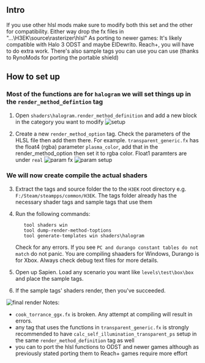 ## Intro
If you use other hlsl mods make sure to modify both this set and the other for compatibility. Either way drop the fx files in "...\H3EK\source\rasterizer\hlsl"
As porting to newer games: It's likely compatible with Halo 3 ODST and maybe ElDewrito. Reach+, you will have to do extra work.
There's also sample tags you can use you can use (thanks to RynoMods for porting the portable shield)

## How to set up
### Most of the functions are for `halogram` we will set things up in the `render_method_defintion` tag 
1. Open `shaders\halogram.render_method_definition` and add a new block in the category you want to modify
![setup](https://github.com/SpartanJoe193/SpartanJoe-HLSL/blob/main/pics/render_method_definition_setup.png?raw=true)

3. Create a new `render_method_option` tag. Check the parameters of the HLSL file then add them there.
   For example. `transparent_generic.fx` has the float4 (rgba) parameter `plasma_color`, add that in the
   render_method_option then set it to rgba color. Float1 paramters are under `real`
![param fx](https://github.com/SpartanJoe193/SpartanJoe-HLSL/blob/main/pics/fx%20file%20parameter.png?raw=true)
![param setup](https://github.com/SpartanJoe193/SpartanJoe-HLSL/blob/main/pics/parameters%20in%20option.png?raw=true)

### We will now create compile the actual shaders
3. Extract the tags and source folder the to the `H3EK` root directory e.g. `F:/Steam/steampps/common/H3EK`. The tags folder already has the necessary shader tags and sample tags that use them

4. Run the following commands:
   ```
      tool shaders win
      tool dump-render-method-toptions
      tool generate-templates win shaders\halogram
   ```

   Check for any errors. If you see `PC and durango constant tables do not match` do not panic. You are compiling shaaders for Windows, Durango is for Xbox. Always check debug text files
   for more details.

6. Open up Sapien. Load any scenario you want like `levels\test\box\box` and place the sample tags.

7. If the sample tags' shaders render, then you've succeeded.

![final render](https://github.com/SpartanJoe193/SpartanJoe-HLSL/blob/main/pics/Screenshot%202024-10-16%20104110.png)
Notes:
- `cook_torrance_ggx.fx` is broken. Any attempt at compiling will result in errors.
- any tag that uses the functions in `transparent_generic.fx` is strongly recommended to have `calc_self_illumination_transparent_ps` setup in the same `render_method_definition` tag as well
- you can to port the hlsl functions to ODST and newer games although as previously stated porting them to Reach+ games require more effort 

